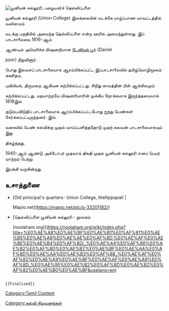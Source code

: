 ![யூனியன் கல்லூரி, பழையசர்ச்](யூனியன்.jpg "யூனியன் கல்லூரி, பழையசர்ச்") தெல்லிப்பளை
யூனியன் கல்லூரி (Union College) இலங்கையின் வடக்கே யாழ்ப்பாண மாவட்டத்தில் வலிகாமம்
வடக்கு பகுதியில் அமைந்த தெல்லிப்பளை என்ற ஊரில் அமைந்துள்ளது. இப் பாடசாலையை 1816-ஆம்
ஆண்டில் அமெரிக்க மிஷனறியான [டேனியல் பூர்](டேனியல்_பூர் "wikilink") (Daniel
poor) நிறுவினார்.

பொது இலவசப் பாடசாலையாக ஆரம்பிக்கப்பட்ட இப்பாடசாலையில் தமிழ்மொழிமூலம் கணிதம்,
புவியியல், திருமறை ஆகியன கற்பிக்கப்பட்டது. சிறிது காலத்தின் பின் ஆங்கிலமும்
கற்பிக்கப்பட்டது. மதமாற்றமே மிஷனரிமாரின் முக்கிய நோக்கமாக இருந்த்தமையால் 1818இல்
குடும்பவிடுதிப் பாடசாலையாக ஆரம்பிக்கப்பட்டபோது ஐந்து பெண்கள் சேர்க்கப்பட்டிருந்தனர். இவ்
வகையில் பெண் கல்விக்கு முதல் வாய்ப்பளித்ததோடு முதற் கலவன் பாடசாலையாகவும் இது
திகழ்ந்தது.

1940-ஆம் ஆண்டு அக்டோபர் முதலாம் திகதி முதல் யூனியன் கல்லூரி எனப் பெயர் மாற்றம் பெற்று
இயங்கி வருகின்றது.

## உசாத்துணை

-   [Old principal\'s quarters- Union College, thellippapali \|
    Mapio.net](https://mapio.net/pic/p-33201182/)
-   [தெல்லிப்பளை யூனியன் கல்லூரி - நூலகம்
    (noolaham.org)](https://noolaham.org/wiki/index.php?title=%E0%AE%A8%E0%AE%BF%E0%AE%B1%E0%AF%81%E0%AE%B5%E0%AE%A9%E0%AE%AE%E0%AF%8D:%E0%AE%AF%E0%AE%BE%E0%AE%B4%E0%AF%8D/_%E0%AE%A4%E0%AF%86%E0%AE%B2%E0%AF%8D%E0%AE%B2%E0%AE%BF%E0%AE%AA%E0%AF%8D%E0%AE%AA%E0%AE%B3%E0%AF%88_%E0%AE%AF%E0%AF%82%E0%AE%A9%E0%AE%BF%E0%AE%AF%E0%AE%A9%E0%AF%8D_%E0%AE%95%E0%AE%B2%E0%AF%8D%E0%AE%B2%E0%AF%82%E0%AE%B0%E0%AE%BF&uselang=en)

```{=mediawiki}
{{Finalised}}
```
[Category:Tamil Content](Category:Tamil_Content "wikilink")
[Category:கல்வி நிறுவனங்கள்](Category:கல்வி_நிறுவனங்கள் "wikilink")
